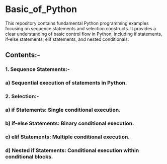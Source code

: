 # Basic_of_Python
This repository contains fundamental Python programming examples focusing on sequence statements and selection constructs. It provides a clear understanding of basic control flow in Python, including if statements, if-else statements, elif statements, and nested conditionals.

<h2>Contents:-</h2>
<h3>1. Sequence Statements:-</h3>
    <h3>a) Sequential execution of statements in Python.</h3>


   
<h3>2. Selection:-</h3>
     <h3>a) if Statements: Single conditional execution.</h3>
     <h3>b) if-else Statements: Binary conditional execution.</h3>
     <h3>c) elif Statements: Multiple conditional execution.</h3>
     <h3>d) Nested if Statements: Conditional execution within conditional blocks.</h3>
